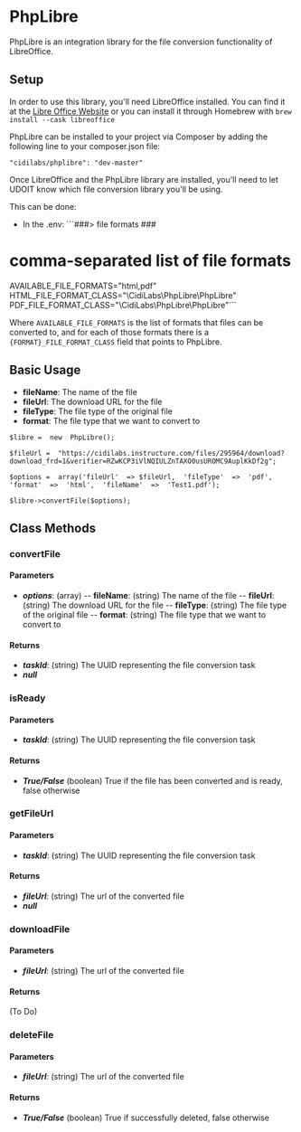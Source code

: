 # PhpLibre

PhpLibre is an integration library for the file conversion functionality of LibreOffice. 

## Setup

In order to use this library, you'll need LibreOffice installed. You can find it at the [Libre Office Website](https://www.libreoffice.org/download/download/) or you can install it through Homebrew with ```brew install --cask libreoffice```

PhpLibre can be installed to your project via Composer by adding the following line to your composer.json file: 

```"cidilabs/phplibre": "dev-master"```

Once LibreOffice and the PhpLibre library are installed, you'll need to let UDOIT know which file conversion library you'll be using.

This can be done:

- In the .env: ```###> file formats ###
# comma-separated list of file formats
AVAILABLE_FILE_FORMATS="html,pdf"
HTML_FILE_FORMAT_CLASS="\\CidiLabs\\PhpLibre\\PhpLibre"
PDF_FILE_FORMAT_CLASS="\\CidiLabs\\PhpLibre\\PhpLibre"```

Where ```AVAILABLE_FILE_FORMATS``` is the list of formats that files can be converted to, and for each of those formats there is a ```{FORMAT}_FILE_FORMAT_CLASS``` field that points to PhpLibre. 


## Basic Usage

- **fileName**: The name of the file
- **fileUrl**: The download URL for the file
- **fileType**: The file type of the original file
- **format**: The file type that we want to convert to
```
$libre =  new  PhpLibre();

$fileUrl =  "https://cidilabs.instructure.com/files/295964/download?download_frd=1&verifier=RZwKCP3iVlNQIULZnTAXO0usUROMC9AuplKkDf2g";

$options =  array('fileUrl'  => $fileUrl,  'fileType'  =>  'pdf',  'format'  =>  'html',  'fileName'  =>  'Test1.pdf');

$libre->convertFile($options);
```

## Class Methods

### convertFile
#### Parameters
- ***options***: (array) 
-- **fileName**: (string) The name of the file
-- **fileUrl**: (string) The download URL for the file
-- **fileType**: (string) The file type of the original file
-- **format**: (string) The file type that we want to convert to
#### Returns
- ***taskId***: (string) The UUID representing the file conversion task
- ***null***

### isReady
#### Parameters
- ***taskId***: (string) The UUID representing the file conversion task
#### Returns
- ***True/False*** (boolean) True if the file has been converted and is ready, false otherwise
### getFileUrl
#### Parameters
- ***taskId***: (string) The UUID representing the file conversion task
#### Returns
- ***fileUrl***: (string) The url of the converted file
- ***null***
### downloadFile
#### Parameters
- ***fileUrl***: (string) The url of the converted file
#### Returns
(To Do)
### deleteFile
#### Parameters
- ***fileUrl***: (string) The url of the converted file
#### Returns
- ***True/False*** (boolean) True if successfully deleted, false otherwise
